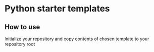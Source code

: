 # Python starter templates

## How to use
Initialize your repository and copy contents of chosen template to your repository root
